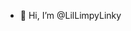 - 👋 Hi, I’m @LilLimpyLinky

<!---
LilLimpyLinky/LilLimpyLinky is a ✨ special ✨ repository because its `README.md` (this file) appears on your GitHub profile.
You can click the Preview link to take a look at your changes.
--->
